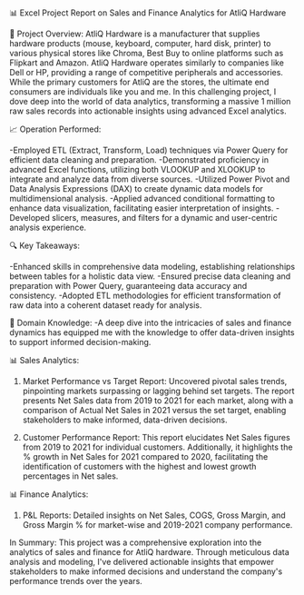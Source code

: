 📊 Excel Project Report on Sales and Finance Analytics for AtliQ Hardware

🔹 Project Overview: AtliQ Hardware is a manufacturer that supplies hardware products (mouse, keyboard, computer, hard disk, printer) to various physical stores like Chroma, Best Buy to online platforms such as Flipkart and Amazon. AtliQ Hardware operates similarly to companies like Dell or HP, providing a range of competitive peripherals and accessories. While the primary customers for AtliQ are the stores, the ultimate end consumers are individuals like you and me. In this challenging project, I dove deep into the world of data analytics, transforming a massive 1 million raw sales records into actionable insights using advanced Excel analytics.

📈 Operation Performed:

-Employed ETL (Extract, Transform, Load) techniques via Power Query for efficient data cleaning and preparation.
-Demonstrated proficiency in advanced Excel functions, utilizing both VLOOKUP and XLOOKUP to integrate and analyze data from diverse sources.
-Utilized Power Pivot and Data Analysis Expressions (DAX) to create dynamic data models for multidimensional analysis.
-Applied advanced conditional formatting to enhance data visualization, facilitating easier interpretation of insights.
-Developed slicers, measures, and filters for a dynamic and user-centric analysis experience.

🔍 Key Takeaways:

-Enhanced skills in comprehensive data modeling, establishing relationships between tables for a holistic data view.
-Ensured precise data cleaning and preparation with Power Query, guaranteeing data accuracy and consistency.
-Adopted ETL methodologies for efficient transformation of raw data into a coherent dataset ready for analysis.

🔸 Domain Knowledge: 
-A deep dive into the intricacies of sales and finance dynamics has equipped me with the knowledge to offer data-driven insights to support informed decision-making.

📊 Sales Analytics:

1. Market Performance vs Target Report: Uncovered pivotal sales trends, pinpointing markets surpassing or lagging behind set targets. The report presents Net Sales data from 2019 to 2021 for each market, along with a comparison of Actual Net Sales in 2021 versus the set target, enabling stakeholders to make informed, data-driven decisions.

2. Customer Performance Report: This report elucidates Net Sales figures from 2019 to 2021 for individual customers. Additionally, it highlights the % growth in Net Sales for 2021 compared to 2020, facilitating the identification of customers with the highest and lowest growth percentages in Net sales.

📊 Finance Analytics:

1. P&L Reports: Detailed insights on Net Sales, COGS, Gross Margin, and Gross Margin % for market-wise and 2019-2021 company performance.
   
In Summary: This project was a comprehensive exploration into the analytics of sales and finance for AtliQ hardware. Through meticulous data analysis and modeling, I've delivered actionable insights that empower stakeholders to make informed decisions and understand the company's performance trends over the years.
